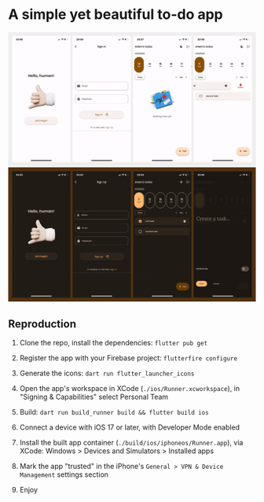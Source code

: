 # A simple yet beautiful to-do app

<img src="./screenshots/light.png" width="600" alt="light theme">
<img src="./screenshots/dark.png" width="600" alt="dark theme">

## Reproduction

1. Clone the repo, install the dependencies: `flutter pub get`

2. Register the app with your Firebase project: `flutterfire configure`

3. Generate the icons: `dart run flutter_launcher_icons`

4. Open the app's workspace in XCode (`./ios/Runner.xcworkspace`), in "Signing & Capabilities" select Personal Team

5. Build: `dart run build_runner build && flutter build ios`

6. Connect a device with iOS 17 or later, with Developer Mode enabled

7. Install the built app container (`./build/ios/iphoneos/Runner.app`), via XCode: Windows > Devices and Simulators > Installed apps

8. Mark the app "trusted" in the iPhone's `General > VPN & Device Management` settings section

9. Enjoy
